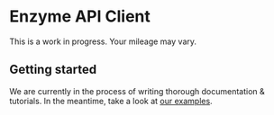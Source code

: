 # Enzyme API Client

This is a work in progress. Your mileage may vary.

## Getting started

We are currently in the process of writing thorough documentation & tutorials. In the meantime, take a look
at [our examples](https://github.com/enzymefinance/enzyme-sdk/tree/main/examples).
